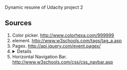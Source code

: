 
Dynamic resume  of Udacity project 2

## Sources
1. Color picker. http://www.colorhexa.com/999999
2. <a> element. http://www.w3schools.com/tags/tag_a.asp
3. Pagex. http://api.jquery.com/event.pagex/
4. <details> element. https://developer.mozilla.org/en-US/docs/Web/HTML/Element/details
5. Horizontal Navigation Bar. http://www.w3schools.com/css/css_navbar.asp
